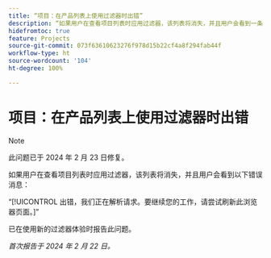 ```yaml
---
title: “项目：在产品列表上使用过滤器时出错”
description: “如果用户在查看项目列表时应用过滤器，该列表将消失，并且用户会看到一条错误消息。”
hidefromtoc: true
feature: Projects
source-git-commit: 073f63610623276f978d15b22cf4a8f294fab44f
workflow-type: ht
source-wordcount: '104'
ht-degree: 100%

---
```



# 项目：在产品列表上使用过滤器时出错

>[!NOTE]
>
>此问题已于 2024 年 2 月 23 日修复。

如果用户在查看项目列表时应用过滤器，该列表将消失，并且用户会看到以下错误消息：

“[!UICONTROL 出错，我们正在解析请求。要继续您的工作，请尝试刷新此浏览器页面。]”

已在使用新的过滤器体验时报告此问题。

_首次报告于 2024 年 2 月 22 日。_
